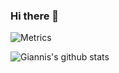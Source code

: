 ### Hi there 👋

![Metrics](https://metrics.lecoq.io/dgrammatiko?template=classic&isocalendar=1&languages=1&introduction=1&gists=1&lines=1&activity=1&pagespeed=1&isocalendar.duration=full-year&languages.limit=8&languages.sections=most-used&languages.colors=github&languages.threshold=0%25&languages.indepth=false&languages.recent.load=300&languages.recent.days=14&introduction.title=true&activity.limit=5&activity.load=300&activity.days=14&activity.filter=all&activity.visibility=all&activity.timestamps=false&pagespeed.url=https%3A%2F%2Fdgrammatiko.online&pagespeed.detailed=false&pagespeed.screenshot=false&config.timezone=Europe%2FBrussels)

<!--
**dgrammatiko/dgrammatiko** is a ✨ _special_ ✨ repository because its `README.md` (this file) appears on your GitHub profile.

Here are some ideas to get you started:

- 🔭 I’m currently working on ...
- 🌱 I’m currently learning ...
- 👯 I’m looking to collaborate on ...
- 🤔 I’m looking for help with ...
- 💬 Ask me about ...
- 📫 How to reach me: ...
- 😄 Pronouns: ...
- ⚡ Fun fact: ...
-->

![Giannis's github stats](https://github-readme-stats.vercel.app/api?username=iamgiannisx&show_icons=true&theme=merko)
